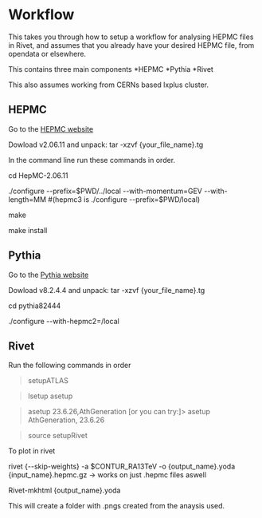 # Workflow 

This takes you through how to setup a workflow for analysing HEPMC files in Rivet, and assumes that you already have your desired HEPMC file, from opendata or elsewhere. 

This contains three main components 
*HEPMC
*Pythia
*Rivet

This also assumes working from CERNs based lxplus cluster.


## HEPMC 

Go to the [HEPMC website](http://hepmc.web.cern.ch/hepmc/)

Dowload v2.06.11 and unpack: tar -xzvf {your_file_name}.tg

In the command line run these commands in order.

cd HepMC-2.06.11

./configure --prefix=$PWD/../local --with-momentum=GEV --with-length=MM #(hepmc3 is ./configure --prefix=$PWD/local)

make

make install

## Pythia

Go to the [Pythia website](http://home.thep.lu.se/Pythia/)

Dowload v8.2.4.4 and unpack: tar -xzvf {your_file_name}.tg

cd pythia82444

./configure --with-hepmc2=<path of HepMC>/local


## Rivet

Run the following commands in order 

> setupATLAS

> lsetup asetup

> asetup 23.6.26,AthGeneration [or you can try:]> asetup AthGeneration, 23.6.26

> source setupRivet 


To plot in rivet 

rivet {--skip-weights} -a $CONTUR_RA13TeV -o {output_name}.yoda {input_name}.hepmc.gz  -> works on just .hepmc files aswell

Rivet-mkhtml {output_name}.yoda

This will create a folder with .pngs created from the anaysis used. 